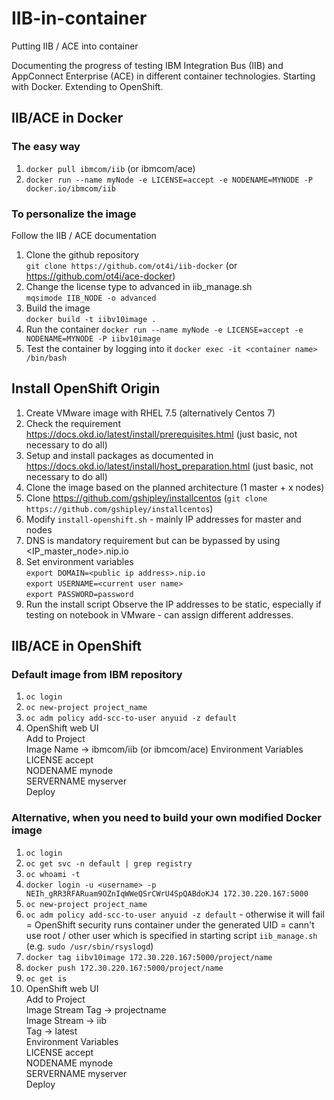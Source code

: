 # IIB-in-container
Putting IIB / ACE into container

Documenting the progress of testing IBM Integration Bus (IIB) and AppConnect Enterprise (ACE) in different container technologies.
Starting with Docker.
Extending to OpenShift.

## IIB/ACE in Docker
### The easy way  
1. `docker pull ibmcom/iib`  (or ibmcom/ace)
2. `docker run --name myNode -e LICENSE=accept -e NODENAME=MYNODE -P docker.io/ibmcom/iib`  

### To personalize the image
Follow the IIB / ACE documentation
1. Clone the github repository  
	`git clone https://github.com/ot4i/iib-docker`	(or https://github.com/ot4i/ace-docker)
2. Change the license type to advanced in iib_manage.sh  
	`mqsimode IIB_NODE -o advanced`
3. Build the image  
	`docker build -t iibv10image .`
4. Run the container
	`docker run --name myNode -e LICENSE=accept -e NODENAME=MYNODE -P iibv10image`
5. Test the container by logging into it
	`docker exec -it <container name> /bin/bash`

## Install OpenShift Origin
1. Create VMware image with RHEL 7.5 (alternatively Centos 7)
2. Check the requirement https://docs.okd.io/latest/install/prerequisites.html (just basic, not necessary to do all)
3. Setup and install packages as documented in https://docs.okd.io/latest/install/host_preparation.html (just basic, not necessary to do all)
4. Clone the image based on the planned architecture (1 master + x nodes)
5. Clone https://github.com/gshipley/installcentos (`git clone https://github.com/gshipley/installcentos`)
6. Modify `install-openshift.sh` - mainly IP addresses for master and nodes
7. DNS is mandatory requirement but can be bypassed by using <IP_master_node>.nip.io
8. Set environment variables  
	`export DOMAIN=<public ip address>.nip.io`  
	`export USERNAME=<current user name>`  
	`export PASSWORD=password `  
9. Run the install script
Observe the IP addresses to be static, especially if testing on notebook in VMware - can assign different addresses.

## IIB/ACE in OpenShift
### Default image from IBM repository
1. `oc login`
2. `oc new-project project_name`
3. `oc adm policy add-scc-to-user anyuid -z default`
4. OpenShift web UI  
	Add to Project  
	Image Name -> ibmcom/iib	(or ibmcom/ace)
	Environment Variables  
		LICENSE	accept  
		NODENAME	mynode  
		SERVERNAME	myserver  
	Deploy

### Alternative, when you need to build your own modified Docker image
1. `oc login`
2. `oc get svc -n default | grep registry`
3. `oc whoami -t`
4. `docker login -u <username> -p NEIh_gRR3RFARuam9OZnIqWWeQSrCWrU4SpQABdoKJ4 172.30.220.167:5000`
5. `oc new-project project_name`
6. `oc adm policy add-scc-to-user anyuid -z default` - otherwise it will fail = OpenShift security runs container under the generated UID = cann't use root / other user which is specified in starting script `iib_manage.sh` (e.g. `sudo /usr/sbin/rsyslogd`)
7. `docker tag iibv10image 172.30.220.167:5000/project/name`
8. `docker push 172.30.220.167:5000/project/name`
9. `oc get is`
10. OpenShift web UI  
	Add to Project  
	Image Stream Tag -> projectname  
	Image Stream -> iib  
	Tag -> latest  
	Environment Variables  
		LICENSE	accept  
		NODENAME	mynode  
		SERVERNAME	myserver  
	Deploy
